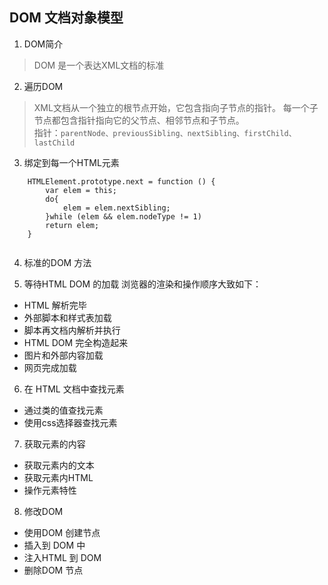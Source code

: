 ## DOM 文档对象模型

1. DOM简介
> DOM 是一个表达XML文档的标准

2. 遍历DOM
> XML文档从一个独立的根节点开始，它包含指向子节点的指针。
每一个子节点都包含指针指向它的父节点、相邻节点和子节点。<br>
指针：``` parentNode、previousSibling、nextSibling、firstChild、lastChild ```

3. 绑定到每一个HTML元素 
```
    HTMLElement.prototype.next = function () {
        var elem = this;
        do{
            elem = elem.nextSibling;
        }while (elem && elem.nodeType != 1)
        return elem;
    }
    
```
4. 标准的DOM 方法

5. 等待HTML DOM 的加载
 浏览器的渲染和操作顺序大致如下：<br>
* HTML 解析完毕
* 外部脚本和样式表加载
* 脚本再文档内解析并执行
* HTML DOM 完全构造起来
* 图片和外部内容加载
* 网页完成加载

6. 在 HTML 文档中查找元素
* 通过类的值查找元素
* 使用css选择器查找元素

7. 获取元素的内容
* 获取元素内的文本
* 获取元素内HTML
* 操作元素特性

8. 修改DOM
* 使用DOM 创建节点
* 插入到 DOM 中
* 注入HTML 到 DOM
* 删除DOM 节点